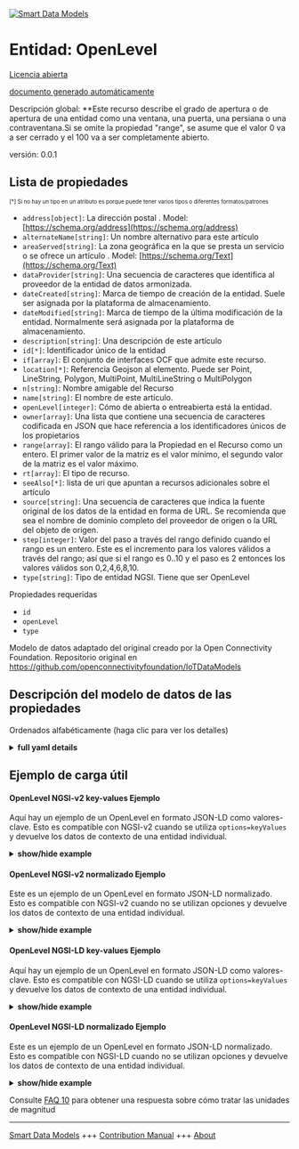 <!-- 10-Header -->  
[![Smart Data Models](https://smartdatamodels.org/wp-content/uploads/2022/01/SmartDataModels_logo.png "Logo")](https://smartdatamodels.org)  
Entidad: OpenLevel  
==================<!-- /10-Header -->  
<!-- 15-License -->  
[Licencia abierta](https://github.com/smart-data-models//dataModel.OCF/blob/master/OpenLevel/LICENSE.md)  
[documento generado automáticamente](https://docs.google.com/presentation/d/e/2PACX-1vTs-Ng5dIAwkg91oTTUdt8ua7woBXhPnwavZ0FxgR8BsAI_Ek3C5q97Nd94HS8KhP-r_quD4H0fgyt3/pub?start=false&loop=false&delayms=3000#slide=id.gb715ace035_0_60)  
<!-- /15-License -->  
<!-- 20-Description -->  
Descripción global: **Este recurso describe el grado de apertura o de apertura de una entidad como una ventana, una puerta, una persiana o una contraventana.Si se omite la propiedad "range", se asume que el valor 0 va a ser cerrado y el 100 va a ser completamente abierto.  
versión: 0.0.1  
<!-- /20-Description -->  
<!-- 30-PropertiesList -->  

## Lista de propiedades  

<sup><sub>[*] Si no hay un tipo en un atributo es porque puede tener varios tipos o diferentes formatos/patrones</sub></sup>  
- `address[object]`: La dirección postal  . Model: [https://schema.org/address](https://schema.org/address)- `alternateName[string]`: Un nombre alternativo para este artículo  - `areaServed[string]`: La zona geográfica en la que se presta un servicio o se ofrece un artículo  . Model: [https://schema.org/Text](https://schema.org/Text)- `dataProvider[string]`: Una secuencia de caracteres que identifica al proveedor de la entidad de datos armonizada.  - `dateCreated[string]`: Marca de tiempo de creación de la entidad. Suele ser asignada por la plataforma de almacenamiento.  - `dateModified[string]`: Marca de tiempo de la última modificación de la entidad. Normalmente será asignada por la plataforma de almacenamiento.  - `description[string]`: Una descripción de este artículo  - `id[*]`: Identificador único de la entidad  - `if[array]`: El conjunto de interfaces OCF que admite este recurso.  - `location[*]`: Referencia Geojson al elemento. Puede ser Point, LineString, Polygon, MultiPoint, MultiLineString o MultiPolygon  - `n[string]`: Nombre amigable del Recurso  - `name[string]`: El nombre de este artículo.  - `openLevel[integer]`: Cómo de abierta o entreabierta está la entidad.  - `owner[array]`: Una lista que contiene una secuencia de caracteres codificada en JSON que hace referencia a los identificadores únicos de los propietarios  - `range[array]`: El rango válido para la Propiedad en el Recurso como un entero. El primer valor de la matriz es el valor mínimo, el segundo valor de la matriz es el valor máximo.  - `rt[array]`: El tipo de recurso.  - `seeAlso[*]`: lista de uri que apuntan a recursos adicionales sobre el artículo  - `source[string]`: Una secuencia de caracteres que indica la fuente original de los datos de la entidad en forma de URL. Se recomienda que sea el nombre de dominio completo del proveedor de origen o la URL del objeto de origen.  - `step[integer]`: Valor del paso a través del rango definido cuando el rango es un entero.  Este es el incremento para los valores válidos a través del rango; así que si el rango es 0..10 y el paso es 2 entonces los valores válidos son 0,2,4,6,8,10.  - `type[string]`: Tipo de entidad NGSI. Tiene que ser OpenLevel  <!-- /30-PropertiesList -->  
<!-- 35-RequiredProperties -->  
Propiedades requeridas  
- `id`  - `openLevel`  - `type`  <!-- /35-RequiredProperties -->  
<!-- 40-RequiredProperties -->  
Modelo de datos adaptado del original creado por la Open Connectivity Foundation. Repositorio original en https://github.com/openconnectivityfoundation/IoTDataModels  
<!-- /40-RequiredProperties -->  
<!-- 50-DataModelHeader -->  
## Descripción del modelo de datos de las propiedades  
Ordenados alfabéticamente (haga clic para ver los detalles)  
<!-- /50-DataModelHeader -->  
<!-- 60-ModelYaml -->  
<details><summary><strong>full yaml details</strong></summary>    
```yaml  
OpenLevel:    
  description: 'This Resource describes how open or ajar an entity such as a window, door, blind or shutter is.The Property ''openLevel'' can be read (acting as a sensor).The ''openLevel'' can also be set (acting as an actuator).The ''openLevel'' is device dependent across the range provided.When the Property ''range'' is omitted then 0 to 100 is assumed where 0 means closed, 100 means fully open.If a ''range'' is provided then the lower bound=closed, upper bound=open.If Property ''step'' is present then it represents the increment between possible values; if not provided 1 is assumed.'    
  properties:    
    address:    
      description: 'The mailing address'    
      properties:    
        addressCountry:    
          description: 'Property. The country. For example, Spain. Model:''https://schema.org/addressCountry'''    
          type: string    
        addressLocality:    
          description: 'Property. The locality in which the street address is, and which is in the region. Model:''https://schema.org/addressLocality'''    
          type: string    
        addressRegion:    
          description: 'Property. The region in which the locality is, and which is in the country. Model:''https://schema.org/addressRegion'''    
          type: string    
        postOfficeBoxNumber:    
          description: 'Property. The post office box number for PO box addresses. For example, 03578. Model:''https://schema.org/postOfficeBoxNumber'''    
          type: string    
        postalCode:    
          description: 'Property. The postal code. For example, 24004. Model:''https://schema.org/https://schema.org/postalCode'''    
          type: string    
        streetAddress:    
          description: 'Property. The street address. Model:''https://schema.org/streetAddress'''    
          type: string    
      type: object    
      x-ngsi:    
        model: https://schema.org/address    
        type: Property    
    alternateName:    
      description: 'An alternative name for this item'    
      type: string    
      x-ngsi:    
        type: Property    
    areaServed:    
      description: 'The geographic area where a service or offered item is provided'    
      type: string    
      x-ngsi:    
        model: https://schema.org/Text    
        type: Property    
    dataProvider:    
      description: 'A sequence of characters identifying the provider of the harmonised data entity.'    
      type: string    
      x-ngsi:    
        type: Property    
    dateCreated:    
      description: 'Entity creation timestamp. This will usually be allocated by the storage platform.'    
      format: date-time    
      type: string    
      x-ngsi:    
        type: Property    
    dateModified:    
      description: 'Timestamp of the last modification of the entity. This will usually be allocated by the storage platform.'    
      format: date-time    
      type: string    
      x-ngsi:    
        type: Property    
    description:    
      description: 'A description of this item'    
      type: string    
      x-ngsi:    
        type: Property    
    id:    
      anyOf: &openlevel_-_properties_-_owner_-_items_-_anyof    
        - description: 'Property. Identifier format of any NGSI entity'    
          maxLength: 256    
          minLength: 1    
          pattern: ^[\w\-\.\{\}\$\+\*\[\]`|~^@!,:\\]+$    
          type: string    
        - description: 'Property. Identifier format of any NGSI entity'    
          format: uri    
          type: string    
      description: 'Unique identifier of the entity'    
      x-ngsi:    
        type: Property    
    if:    
      description: 'The OCF Interface set supported by this Resource.'    
      items:    
        enum:    
          - oic.if.a    
          - oic.if.baseline    
        type: string    
      minItems: 2    
      readOnly: true    
      type: array    
      uniqueItems: true    
      x-ngsi:    
        type: Property    
    location:    
      description: 'Geojson reference to the item. It can be Point, LineString, Polygon, MultiPoint, MultiLineString or MultiPolygon'    
      oneOf:    
        - description: 'Geoproperty. Geojson reference to the item. Point'    
          properties:    
            bbox:    
              items:    
                type: number    
              minItems: 4    
              type: array    
            coordinates:    
              items:    
                type: number    
              minItems: 2    
              type: array    
            type:    
              enum:    
                - Point    
              type: string    
          required:    
            - type    
            - coordinates    
          title: 'GeoJSON Point'    
          type: object    
        - description: 'Geoproperty. Geojson reference to the item. LineString'    
          properties:    
            bbox:    
              items:    
                type: number    
              minItems: 4    
              type: array    
            coordinates:    
              items:    
                items:    
                  type: number    
                minItems: 2    
                type: array    
              minItems: 2    
              type: array    
            type:    
              enum:    
                - LineString    
              type: string    
          required:    
            - type    
            - coordinates    
          title: 'GeoJSON LineString'    
          type: object    
        - description: 'Geoproperty. Geojson reference to the item. Polygon'    
          properties:    
            bbox:    
              items:    
                type: number    
              minItems: 4    
              type: array    
            coordinates:    
              items:    
                items:    
                  items:    
                    type: number    
                  minItems: 2    
                  type: array    
                minItems: 4    
                type: array    
              type: array    
            type:    
              enum:    
                - Polygon    
              type: string    
          required:    
            - type    
            - coordinates    
          title: 'GeoJSON Polygon'    
          type: object    
        - description: 'Geoproperty. Geojson reference to the item. MultiPoint'    
          properties:    
            bbox:    
              items:    
                type: number    
              minItems: 4    
              type: array    
            coordinates:    
              items:    
                items:    
                  type: number    
                minItems: 2    
                type: array    
              type: array    
            type:    
              enum:    
                - MultiPoint    
              type: string    
          required:    
            - type    
            - coordinates    
          title: 'GeoJSON MultiPoint'    
          type: object    
        - description: 'Geoproperty. Geojson reference to the item. MultiLineString'    
          properties:    
            bbox:    
              items:    
                type: number    
              minItems: 4    
              type: array    
            coordinates:    
              items:    
                items:    
                  items:    
                    type: number    
                  minItems: 2    
                  type: array    
                minItems: 2    
                type: array    
              type: array    
            type:    
              enum:    
                - MultiLineString    
              type: string    
          required:    
            - type    
            - coordinates    
          title: 'GeoJSON MultiLineString'    
          type: object    
        - description: 'Geoproperty. Geojson reference to the item. MultiLineString'    
          properties:    
            bbox:    
              items:    
                type: number    
              minItems: 4    
              type: array    
            coordinates:    
              items:    
                items:    
                  items:    
                    items:    
                      type: number    
                    minItems: 2    
                    type: array    
                  minItems: 4    
                  type: array    
                type: array    
              type: array    
            type:    
              enum:    
                - MultiPolygon    
              type: string    
          required:    
            - type    
            - coordinates    
          title: 'GeoJSON MultiPolygon'    
          type: object    
      x-ngsi:    
        type: Geoproperty    
    n:    
      description: 'Friendly name of the Resource'    
      maxLength: 64    
      readOnly: true    
      type: string    
      x-ngsi:    
        type: Property    
    name:    
      description: 'The name of this item.'    
      type: string    
      x-ngsi:    
        type: Property    
    openLevel:    
      description: 'How open or ajar the entity is.'    
      type: integer    
      x-ngsi:    
        type: Property    
    owner:    
      description: 'A List containing a JSON encoded sequence of characters referencing the unique Ids of the owner(s)'    
      items:    
        anyOf: *openlevel_-_properties_-_owner_-_items_-_anyof    
        description: 'Property. Unique identifier of the entity'    
      type: array    
      x-ngsi:    
        type: Property    
    range:    
      description: 'The valid range for the Property in the Resource as an integer. The first value in the array is the minimum value, the second value in the array is the maximum value.'    
      items:    
        type: integer    
      maxItems: 2    
      minItems: 2    
      readOnly: true    
      type: array    
      x-ngsi:    
        type: Property    
    rt:    
      description: 'The Resource Type.'    
      items:    
        enum:    
          - oic.r.openlevel    
        maxLength: 64    
        type: string    
      minItems: 1    
      readOnly: true    
      type: array    
      uniqueItems: true    
      x-ngsi:    
        type: Property    
    seeAlso:    
      description: 'list of uri pointing to additional resources about the item'    
      oneOf:    
        - items:    
            format: uri    
            type: string    
          minItems: 1    
          type: array    
        - format: uri    
          type: string    
      x-ngsi:    
        type: Property    
    source:    
      description: 'A sequence of characters giving the original source of the entity data as a URL. Recommended to be the fully qualified domain name of the source provider, or the URL to the source object.'    
      type: string    
      x-ngsi:    
        type: Property    
    step:    
      description: 'Step value across the defined range when the range is an integer.  This is the increment for valid values across the range; so if range is 0..10 and step is 2 then valid values are 0,2,4,6,8,10.'    
      readOnly: true    
      type: integer    
      x-ngsi:    
        type: Property    
    type:    
      description: 'NGSI entity type. It has to be OpenLevel'    
      enum:    
        - OpenLevel    
      type: string    
      x-ngsi:    
        type: Property    
  required:    
    - openLevel    
    - id    
    - type    
  type: object    
  x-derived-from: https://raw.githubusercontent.com/openconnectivityfoundation/IoTDataModels/master/OpenLevelResURI.swagger.json    
  x-disclaimer: 'Redistribution and use in source and binary forms, with or without modification, are permitted  provided that the license conditions are met. Copyleft (c) 2021 Contributors to Smart Data Models Program'    
  x-license-url: https://github.com/smart-data-models/dataModel.OCF/blob/master/OpenLevel/LICENSE.md    
  x-model-schema: https://smart-data-models.github.io/dataModel.OCF/OpenLevel/schema.json    
  x-model-tags: OCF    
  x-version: 0.0.1    
```  
</details>    
<!-- /60-ModelYaml -->  
<!-- 70-MiddleNotes -->  
<!-- /70-MiddleNotes -->  
<!-- 80-Examples -->  
## Ejemplo de carga útil  
#### OpenLevel NGSI-v2 key-values Ejemplo  
Aquí hay un ejemplo de un OpenLevel en formato JSON-LD como valores-clave. Esto es compatible con NGSI-v2 cuando se utiliza `options=keyValues` y devuelve los datos de contexto de una entidad individual.  
<details><summary><strong>show/hide example</strong></summary>    
```json  
{  
  "id": "urn:ngsi-ld:OpenLevel:id:DXZU:90727712",  
  "dateCreated": "1974-06-12T04:22:16Z",  
  "dateModified": "2001-04-01T12:10:53Z",  
  "source": "Model fact everybody subject listen rather suggest. Within crime ok central sing unit thing. Family car eye very.",  
  "name": "Traditional understand reduce two ok between. Claim today herself sing travel. Every while expect down best society.",  
  "alternateName": "Issue lose certain this fish. Sport hour he force benefit because. Company year rule Mrs despite.",  
  "description": "Color discussion college by partner team back less. Impact front official watch meet.",  
  "dataProvider": "Leave thus thing only treatment. Which more operation mouth.",  
  "owner": [  
    "urn:ngsi-ld:OpenLevel:items:ZFES:00965111",  
    "urn:ngsi-ld:OpenLevel:items:VBPJ:93015429"  
  ],  
  "seeAlso": [  
    "urn:ngsi-ld:OpenLevel:items:KREP:15798269",  
    "urn:ngsi-ld:OpenLevel:items:EWJY:42743420"  
  ],  
  "location": {  
    "type": "Point",  
    "coordinates": [  
      74.6360845,  
      80.399151  
    ]  
  },  
  "address": {  
    "streetAddress": "Especially tend successful thousand thank occur. Security three so choose somebody staff.",  
    "addressLocality": "Maybe drug government war. Suffer but thank all street call full account. Responsibility himself mission half claim market information.",  
    "addressRegion": "Within environmental black head capital raise daughter. Throw matter need author spend industry fly. Enter board try little their group.",  
    "addressCountry": "Would suffer traditional couple woman always sort brother. Near agency blood number continue.",  
    "postalCode": "We determine dog figure source talk. Pay data result carry sort. Same sell huge only ever.",  
    "postOfficeBoxNumber": "Knowledge fall well art doctor. They raise international. Choice require event."  
  },  
  "areaServed": "Front dinner third term figure. Project also none spring compare identify.",  
  "rt": [  
    "oic.r.openlevel",  
    "oic.r.openlevel"  
  ],  
  "openLevel": {  
    "type": "Property",  
    "value": 864  
  },  
  "n": "American whole magazine truth stop whose. On traditional measure example sense peace. Would mouth relate own chair.",  
  "range": [  
    864,  
    864  
  ],  
  "step": {  
    "type": "Property",  
    "value": 864  
  },  
  "if": [  
    "oic.if.a",  
    "oic.if.baseline"  
  ],  
  "type": "OpenLevel"  
}  
```  
</details>  
#### OpenLevel NGSI-v2 normalizado Ejemplo  
Este es un ejemplo de un OpenLevel en formato JSON-LD normalizado. Esto es compatible con NGSI-v2 cuando no se utilizan opciones y devuelve los datos de contexto de una entidad individual.  
<details><summary><strong>show/hide example</strong></summary>    
```json  
{  
  "id": {  
    "type": "string",  
    "value": "urn:ngsi-ld:OpenLevel:id:DXZU:90727712"  
  },  
  "dateCreated": {  
    "format": "date-time",  
    "type": "string",  
    "value": "1974-06-12T04:22:16Z"  
  },  
  "dateModified": {  
    "format": "date-time",  
    "type": "string",  
    "value": "2001-04-01T12:10:53Z"  
  },  
  "source": {  
    "type": "string",  
    "value": "Model fact everybody subject listen rather suggest. Within crime ok central sing unit thing. Family car eye very."  
  },  
  "name": {  
    "type": "string",  
    "value": "Traditional understand reduce two ok between. Claim today herself sing travel. Every while expect down best society."  
  },  
  "alternateName": {  
    "type": "string",  
    "value": "Issue lose certain this fish. Sport hour he force benefit because. Company year rule Mrs despite."  
  },  
  "description": {  
    "type": "string",  
    "value": "Color discussion college by partner team back less. Impact front official watch meet."  
  },  
  "dataProvider": {  
    "type": "string",  
    "value": "Leave thus thing only treatment. Which more operation mouth."  
  },  
  "owner": {  
    "type": "array",  
    "value": [  
      "urn:ngsi-ld:OpenLevel:items:ZFES:00965111",  
      "urn:ngsi-ld:OpenLevel:items:VBPJ:93015429"  
    ]  
  },  
  "seeAlso": {  
    "type": "array",  
    "value": [  
      "urn:ngsi-ld:OpenLevel:items:KREP:15798269",  
      "urn:ngsi-ld:OpenLevel:items:EWJY:42743420"  
    ]  
  },  
  "location": {  
    "type": "object",  
    "value": {  
      "type": "Point",  
      "coordinates": [  
        74.6360845,  
        80.399151  
      ]  
    }  
  },  
  "address": {  
    "type": "object",  
    "value": {  
      "streetAddress": "Especially tend successful thousand thank occur. Security three so choose somebody staff.",  
      "addressLocality": "Maybe drug government war. Suffer but thank all street call full account. Responsibility himself mission half claim market information.",  
      "addressRegion": "Within environmental black head capital raise daughter. Throw matter need author spend industry fly. Enter board try little their group.",  
      "addressCountry": "Would suffer traditional couple woman always sort brother. Near agency blood number continue.",  
      "postalCode": "We determine dog figure source talk. Pay data result carry sort. Same sell huge only ever.",  
      "postOfficeBoxNumber": "Knowledge fall well art doctor. They raise international. Choice require event."  
    }  
  },  
  "areaServed": {  
    "type": "string",  
    "value": "Front dinner third term figure. Project also none spring compare identify."  
  },  
  "rt": {  
    "type": "array",  
    "value": [  
      "oic.r.openlevel",  
      "oic.r.openlevel"  
    ]  
  },  
  "openLevel": {  
    "type": "object",  
    "value": {  
      "type": "Property",  
      "value": 864  
    }  
  },  
  "n": {  
    "type": "string",  
    "value": "American whole magazine truth stop whose. On traditional measure example sense peace. Would mouth relate own chair."  
  },  
  "range": {  
    "type": "array",  
    "value": [  
      864,  
      864  
    ]  
  },  
  "step": {  
    "type": "object",  
    "value": {  
      "type": "Property",  
      "value": 864  
    }  
  },  
  "if": {  
    "type": "array",  
    "value": [  
      "oic.if.a",  
      "oic.if.baseline"  
    ]  
  },  
  "type": {  
    "type": "string",  
    "value": "OpenLevel"  
  }  
}  
```  
</details>  
#### OpenLevel NGSI-LD key-values Ejemplo  
Aquí hay un ejemplo de un OpenLevel en formato JSON-LD como valores-clave. Esto es compatible con NGSI-LD cuando se utiliza `options=keyValues` y devuelve los datos de contexto de una entidad individual.  
<details><summary><strong>show/hide example</strong></summary>    
```json  
{  
    "id": "urn:ngsi-ld:OpenLevel:id:DXZU:90727712",  
    "dateCreated": "1974-06-12T04:22:16Z",  
    "dateModified": "2001-04-01T12:10:53Z",  
    "source": "Model fact everybody subject listen rather suggest. Within crime ok central sing unit thing. Family car eye very.",  
    "name": "Traditional understand reduce two ok between. Claim today herself sing travel. Every while expect down best society.",  
    "alternateName": "Issue lose certain this fish. Sport hour he force benefit because. Company year rule Mrs despite.",  
    "description": "Color discussion college by partner team back less. Impact front official watch meet.",  
    "dataProvider": "Leave thus thing only treatment. Which more operation mouth.",  
    "owner": [  
        "urn:ngsi-ld:OpenLevel:items:ZFES:00965111",  
        "urn:ngsi-ld:OpenLevel:items:VBPJ:93015429"  
    ],  
    "seeAlso": [  
        "urn:ngsi-ld:OpenLevel:items:KREP:15798269",  
        "urn:ngsi-ld:OpenLevel:items:EWJY:42743420"  
    ],  
    "location": {  
        "type": "Point",  
        "coordinates": [  
            74.6360845,  
            80.399151  
        ]  
    },  
    "address": {  
        "streetAddress": "Especially tend successful thousand thank occur. Security three so choose somebody staff.",  
        "addressLocality": "Maybe drug government war. Suffer but thank all street call full account. Responsibility himself mission half claim market information.",  
        "addressRegion": "Within environmental black head capital raise daughter. Throw matter need author spend industry fly. Enter board try little their group.",  
        "addressCountry": "Would suffer traditional couple woman always sort brother. Near agency blood number continue.",  
        "postalCode": "We determine dog figure source talk. Pay data result carry sort. Same sell huge only ever.",  
        "postOfficeBoxNumber": "Knowledge fall well art doctor. They raise international. Choice require event."  
    },  
    "areaServed": "Front dinner third term figure. Project also none spring compare identify.",  
    "rt": [  
        "oic.r.openlevel",  
        "oic.r.openlevel"  
    ],  
    "openLevel": {  
        "type": "Property",  
        "value": 864  
    },  
    "n": "American whole magazine truth stop whose. On traditional measure example sense peace. Would mouth relate own chair.",  
    "range": [  
        864,  
        864  
    ],  
    "step": {  
        "type": "Property",  
        "value": 864  
    },  
    "if": [  
        "oic.if.a",  
        "oic.if.baseline"  
    ],  
    "type": "OpenLevel",  
    "@context": [  
        "https://smartdatamodels.org/context.jsonld",  
        "https://raw.githubusercontent.com/smart-data-models/dataModel.OCF/master/context.jsonld"  
    ]  
}  
```  
</details>  
#### OpenLevel NGSI-LD normalizado Ejemplo  
Este es un ejemplo de un OpenLevel en formato JSON-LD normalizado. Esto es compatible con NGSI-LD cuando no se utilizan opciones y devuelve los datos de contexto de una entidad individual.  
<details><summary><strong>show/hide example</strong></summary>    
```json  
{  
    "id": "urn:ngsi-ld:OpenLevel:id:GFHN:95096500",  
    "dateCreated": {  
        "type": "Property",  
        "value": {  
            "@type": "DateTime",  
            "@value": "2021-02-12T19:29:57Z"  
        }  
    },  
    "dateModified": {  
        "type": "Property",  
        "value": {  
            "@type": "DateTime",  
            "@value": "1984-01-25T00:06:23Z"  
        }  
    },  
    "source": {  
        "type": "Property",  
        "value": "Final too tax still traditional majority. Certainly tough admit."  
    },  
    "name": {  
        "type": "Property",  
        "value": "Class good main page parent. Note wind series few wide. Base surface environment inside Democrat better pay. High action enter ground marriage card community."  
    },  
    "alternateName": {  
        "type": "Property",  
        "value": "Tough move something deep fact so. Already order read act owner wish. Both one each."  
    },  
    "description": {  
        "type": "Property",  
        "value": "Might stock eight a."  
    },  
    "dataProvider": {  
        "type": "Property",  
        "value": "Sign dog indicate wrong. Affect never school face notice finally while."  
    },  
    "owner": {  
        "type": "Property",  
        "value": [  
            "urn:ngsi-ld:OpenLevel:items:DFVT:37088837",  
            "urn:ngsi-ld:OpenLevel:items:SEGJ:48404454"  
        ]  
    },  
    "seeAlso": {  
        "type": "Property",  
        "value": [  
            "urn:ngsi-ld:OpenLevel:items:APOK:02229473"  
        ]  
    },  
    "location": {  
        "type": "Property",  
        "value": {  
            "type": "Point",  
            "coordinates": [  
                -50.800692,  
                135.281918  
            ]  
        }  
    },  
    "address": {  
        "type": "Property",  
        "value": {  
            "streetAddress": "Also would attorney. Number ability approach season. Imagine only age program.",  
            "addressLocality": "Response effort wait human where particularly pay. Concern language response able police toward tell.",  
            "addressRegion": "Music study they item admit name beautiful. House capital goal national. Discover treat table ready summer defense. West away high training force ground every.",  
            "addressCountry": "Impact themselves contain nearly time cup later. Real view box foot. Focus why sense year job daughter work.",  
            "postalCode": "Cold prove answer off. Recognize second attention how everybody cause. Want defense model relationship attorney maybe they. Win mother both chair.",  
            "postOfficeBoxNumber": "Talk trial budget property coach much white."  
        }  
    },  
    "areaServed": {  
        "type": "Property",  
        "value": "Spring yet collection. Live information case mention particularly notice report."  
    },  
    "rt": {  
        "type": "Property",  
        "value": [  
            "oic.r.openlevel"  
        ]  
    },  
    "openLevel": {  
        "type": "Property",  
        "value": 586  
    },  
    "n": {  
        "type": "Property",  
        "value": "Between letter everything. Fish into collection final commercial these."  
    },  
    "range": {  
        "type": "Property",  
        "value": [  
            564,  
            341  
        ]  
    },  
    "step": {  
        "type": "Property",  
        "value": 695  
    },  
    "if": {  
        "type": "Property",  
        "value": [  
            "oic.if.baseline",  
            "oic.if.a"  
        ]  
    },  
    "type": "OpenLevel",  
    "@context": [  
        "https://smartdatamodels.org/context.jsonld",  
        "https://raw.githubusercontent.com/smart-data-models/dataModel.OCF/master/context.jsonld"  
    ]  
}  
```  
</details><!-- /80-Examples -->  
<!-- 90-FooterNotes -->  
<!-- /90-FooterNotes -->  
<!-- 95-Units -->  
Consulte [FAQ 10](https://smartdatamodels.org/index.php/faqs/) para obtener una respuesta sobre cómo tratar las unidades de magnitud  
<!-- /95-Units -->  
<!-- 97-LastFooter -->  
---  
[Smart Data Models](https://smartdatamodels.org) +++ [Contribution Manual](https://bit.ly/contribution_manual) +++ [About](https://bit.ly/Introduction_SDM)<!-- /97-LastFooter -->  
